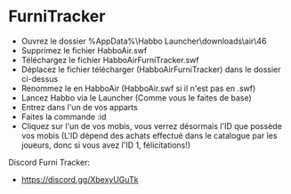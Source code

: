 # FurniTracker

- Ouvrez le dossier %AppData%\Habbo Launcher\downloads\air\46
- Supprimez le fichier HabboAir.swf
- Téléchargez le fichier HabboAirFurniTracker.swf
- Déplacez le fichier télécharger (HabboAirFurniTracker) dans le dossier ci-dessus
- Renommez le en HabboAir (HabboAir.swf si il n'est pas en .swf)
- Lancez Habbo via le Launcher (Comme vous le faites de base)
- Entrez dans l'un de vos apparts
- Faites la commande :id
- Cliquez sur l'un de vos mobis, vous verrez désormais l'ID que possède vos mobis
(L'ID dépend des achats effectué dans le catalogue par les joueurs, donc si vous avez l'ID 1, félicitations!)

Discord Furni Tracker:
- https://discord.gg/XbexyUGuTk
